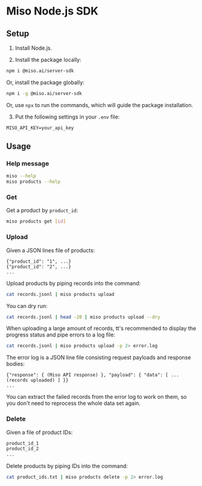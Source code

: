 # Miso Node.js SDK

## Setup

1. Install Node.js.

2. Install the package locally:

```bash
npm i @miso.ai/server-sdk
```

Or, install the package globally:

```bash
npm i -g @miso.ai/server-sdk
```

Or, use `npx` to run the commands, which will guide the package installation.

3. Put the following settings in your `.env` file:

```env
MISO_API_KEY=your_api_key
```

## Usage

### Help message

```bash
miso --help
miso products --help
```

### Get

Get a product by `product_id`:

```bash
miso products get [id]
```

### Upload

Given a JSON lines file of products:

```jsonl
{"product_id": "1", ...}
{"product_id": "2", ...}
...
```

Upload products by piping records into the command:

```bash
cat records.jsonl | miso products upload
```

You can dry run:

```bash
cat records.jsonl | head -20 | miso products upload --dry
```

When uploading a large amount of records, tt's recommended to display the progress status and pipe errors to a log file:

```bash
cat records.jsonl | miso products upload -p 2> error.log
```

The error log is a JSON line file consisting request payloads and response bodies:

```jsonl
{"response": { (Miso API response) }, "payload": { "data": [ ...(records uploaded) ] }}
...
```

You can extract the failed records from the error log to work on them, so you don't need to reprocess the whole data set again.

### Delete

Given a file of product IDs:

```txt
product_id_1
product_id_2
...
```

Delete products by piping IDs into the command:

```bash
cat product_ids.txt | miso products delete -p 2> error.log
```
